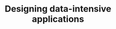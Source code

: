 ---
title: Designing data-intensive applications
authors:  Martin Kleppmann
link: https://www.amazon.com/Designing-Data-Intensive-Applications-Reliable-Maintainable/dp/1449373321/?&_encoding=UTF8&tag=lawsofsoftwar-20&linkCode=ur2&linkId=cd8ef35586594cf4b33a331fdc8425bd&camp=1789&creative=9325
---